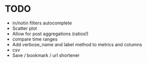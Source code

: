# TODO
* in/notin filters autocomplete
* Scatter plot
* Allow for post aggregations (ratios!)
* compare time ranges
* Add verbose_name and label method to metrics and columns
* csv 
* Save / bookmark / url shortener

